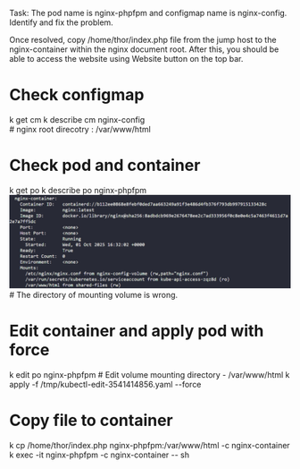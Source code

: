 Task:
The pod name is nginx-phpfpm and configmap name is nginx-config. Identify and fix the problem.

Once resolved, copy /home/thor/index.php file from the jump host to the nginx-container within the nginx document root. After this, you should be able to access the website using Website button on the top bar.

# Check configmap 
k get cm
k describe cm nginx-config   
    # nginx root direcotry : /var/www/html

# Check pod and container
k get po
k describe po nginx-phpfpm
![alt text](image.png)
    # The directory of mounting  volume is wrong.

# Edit container and apply pod with force
k edit po nginx-phpfpm
    # Edit volume mounting directory - /var/www/html
k apply -f /tmp/kubectl-edit-3541414856.yaml --force

# Copy file to container
k cp /home/thor/index.php nginx-phpfpm:/var/www/html -c nginx-container
k exec -it nginx-phpfpm -c nginx-container -- sh